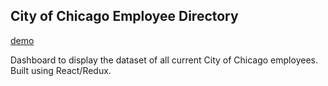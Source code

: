 ## City of Chicago Employee Directory

[demo](http://gb-streamlined.s3-website-us-west-1.amazonaws.com/)

Dashboard to display the dataset of all current City of Chicago employees. Built using React/Redux.
